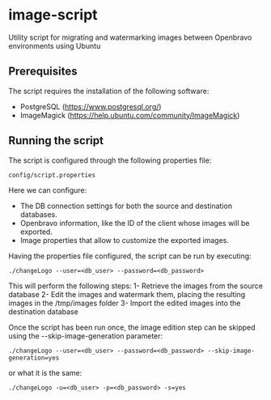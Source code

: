 # image-script
Utility script for migrating and watermarking images between Openbravo environments using Ubuntu

## Prerequisites
The script requires the installation of the following software:
- PostgreSQL (https://www.postgresql.org/)
- ImageMagick (https://help.ubuntu.com/community/ImageMagick)

## Running the script
The script is configured through the following properties file:
```
config/script.properties
```
Here we can configure:
- The DB connection settings for both the source and destination databases.
- Openbravo information, like the ID of the client whose images will be exported.
- Image properties that allow to customize the exported images.

Having the properties file configured, the script can be run by executing:
```
./changeLogo --user=<db_user> --password=<db_password>
```
This will perform the following steps:
1- Retrieve the images from the source database
2- Edit the images and watermark them, placing the resulting images in the /tmp/images folder
3- Import the edited images into the destination database

Once the script has been run once, the image edition step can be skipped using the --skip-image-generation parameter:
```
./changeLogo --user=<db_user> --password=<db_password> --skip-image-generation=yes
```
or what it is the same:
```
./changeLogo -u=<db_user> -p=<db_password> -s=yes
```

